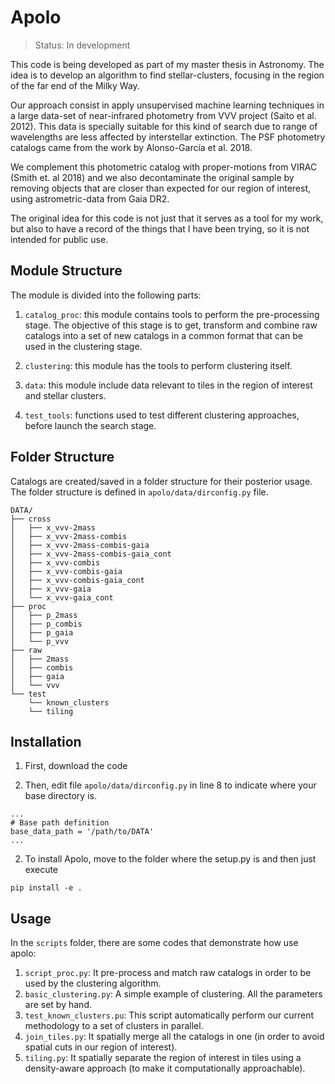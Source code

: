 Apolo
=====

> Status: In development 

This code is being developed as part of my master thesis in Astronomy. The idea is
to develop an algorithm to find stellar-clusters, focusing in the region of
the far end of the Milky Way.

Our approach consist in apply unsupervised machine learning techniques in a large
data-set of near-infrared photometry from VVV project (Saito et al. 2012). 
This data is specially suitable for this kind
of search due to range of wavelengths are less affected by interstellar extinction.
The PSF photometry catalogs came from the work by Alonso-García et al. 2018.

We complement this photometric 
catalog with proper-motions from VIRAC (Smith et. al 2018) and 
we also decontaminate the original sample by removing objects that are closer than expected
for our region of interest, using astrometric-data from Gaia DR2.

The original idea for this code is not just that it serves as a tool for my work, but also
to have a record of the things that I have been trying, so it is not intended for public use.
 

Module Structure
----------------

The module is divided into the following parts:

 1. `catalog_proc`: this module contains tools to perform the pre-processing stage. The objective 
 of this stage is to get, transform and combine raw catalogs into a set of new catalogs in a common
 format that can be used in the clustering stage. 
  
 2. `clustering`: this module has the tools to perform clustering itself.
 
 3. `data`: this module include data relevant to tiles in the region of interest and stellar clusters.
 
 4. `test_tools`: functions used to test different clustering approaches, before launch the search stage.


Folder Structure
----------------

Catalogs are created/saved in a folder structure for their posterior usage. The folder structure is
defined in `apolo/data/dirconfig.py` file. 

```
DATA/
├── cross
│   ├── x_vvv-2mass
│   ├── x_vvv-2mass-combis
│   ├── x_vvv-2mass-combis-gaia
│   ├── x_vvv-2mass-combis-gaia_cont
│   ├── x_vvv-combis
│   ├── x_vvv-combis-gaia
│   ├── x_vvv-combis-gaia_cont
│   ├── x_vvv-gaia
│   └── x_vvv-gaia_cont
├── proc
│   ├── p_2mass
│   ├── p_combis
│   ├── p_gaia
│   └── p_vvv
├── raw
│   ├── 2mass
│   ├── combis
│   ├── gaia
│   └── vvv
└── test
    └── known_clusters
    └── tiling

```

Installation
------------

1. First, download the code
 
2. Then, edit file `apolo/data/dirconfig.py` in line 8 to indicate where your base directory is.
```
...
# Base path definition
base_data_path = '/path/to/DATA'
...
```
2. To install Apolo, move to the folder where the setup.py is and then just execute

```
pip install -e .
```


Usage
-----

In the `scripts` folder, there are some codes that demonstrate how use apolo:

1. `script_proc.py`: It pre-process and match raw catalogs in order to be used by the clustering algorithm.
2. `basic_clustering.py`: A simple example of clustering. All the parameters are set by hand.
3. `test_known_clusters.pu`: This script automatically perform our current methodology to a set of clusters in parallel.
4. `join_tiles.py`: It spatially merge all the catalogs in one (in order to avoid spatial cuts in our region of interest).
5. `tiling.py`: It spatially separate the region of interest in tiles using a density-aware approach (to make it computationally approachable).




